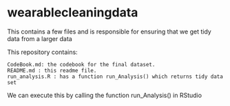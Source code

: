 # wearablecleaningdata

This contains a few files and is responsible for ensuring that we get tidy data from a larger data

This repository contains:

    CodeBook.md: the codebook for the final dataset.
    README.md : this readme file.
    run_analysis.R : has a function run_Analysis() which returns tidy data set
    
We can execute this by calling the function run_Analysis() in RStudio
